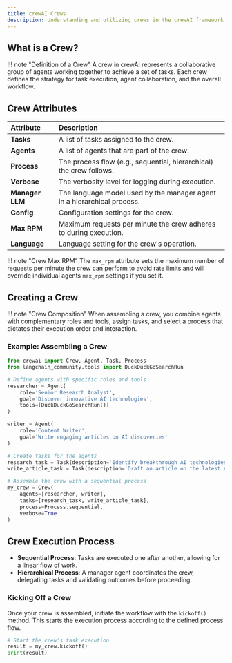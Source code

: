 ```yaml
---
title: crewAI Crews
description: Understanding and utilizing crews in the crewAI framework.
---
```


## What is a Crew?
!!! note "Definition of a Crew"
    A crew in crewAI represents a collaborative group of agents working together to achieve a set of tasks. Each crew defines the strategy for task execution, agent collaboration, and the overall workflow.

## Crew Attributes

| Attribute            | Description                                                  |
| :------------------- | :----------------------------------------------------------- |
| **Tasks**            | A list of tasks assigned to the crew.                        |
| **Agents**           | A list of agents that are part of the crew.                  |
| **Process**          | The process flow (e.g., sequential, hierarchical) the crew follows. |
| **Verbose**          | The verbosity level for logging during execution.            |
| **Manager LLM**      | The language model used by the manager agent in a hierarchical process. |
| **Config**           | Configuration settings for the crew.                         |
| **Max RPM**          | Maximum requests per minute the crew adheres to during execution. |
| **Language**         | Language setting for the crew's operation.                   |

!!! note "Crew Max RPM"
		The `max_rpm` attribute sets the maximum number of requests per minute the crew can perform to avoid rate limits and will override individual agents `max_rpm` settings if you set it.

## Creating a Crew

!!! note "Crew Composition"
    When assembling a crew, you combine agents with complementary roles and tools, assign tasks, and select a process that dictates their execution order and interaction.

### Example: Assembling a Crew

```python
from crewai import Crew, Agent, Task, Process
from langchain_community.tools import DuckDuckGoSearchRun

# Define agents with specific roles and tools
researcher = Agent(
    role='Senior Research Analyst',
    goal='Discover innovative AI technologies',
    tools=[DuckDuckGoSearchRun()]
)

writer = Agent(
    role='Content Writer',
    goal='Write engaging articles on AI discoveries'
)

# Create tasks for the agents
research_task = Task(description='Identify breakthrough AI technologies', agent=researcher)
write_article_task = Task(description='Draft an article on the latest AI technologies', agent=writer)

# Assemble the crew with a sequential process
my_crew = Crew(
    agents=[researcher, writer],
    tasks=[research_task, write_article_task],
    process=Process.sequential,
    verbose=True
)
```

## Crew Execution Process

- **Sequential Process**: Tasks are executed one after another, allowing for a linear flow of work.
- **Hierarchical Process**: A manager agent coordinates the crew, delegating tasks and validating outcomes before proceeding.

### Kicking Off a Crew

Once your crew is assembled, initiate the workflow with the `kickoff()` method. This starts the execution process according to the defined process flow.

```python
# Start the crew's task execution
result = my_crew.kickoff()
print(result)
```